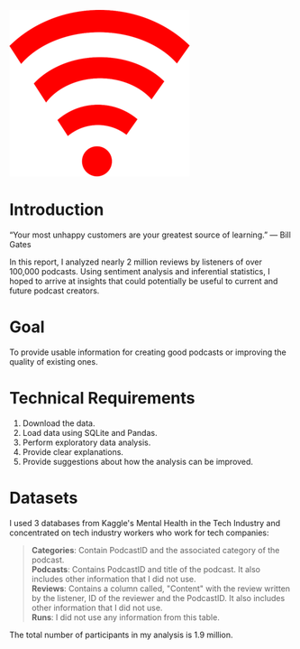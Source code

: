 ![Alt_Text](https://github.com/KevinNourian/Podcast-Reviews/blob/main/Images/podcastreviews_logo.png)

# Introduction
“Your most unhappy customers are your greatest source of learning.” — Bill Gates

In this report, I analyzed nearly 2 million reviews by listeners of over 100,000 podcasts. Using sentiment analysis and inferential statistics, I hoped to arrive at insights that could potentially be useful to current and future podcast creators.

# Goal
To provide usable information for creating good podcasts or improving the quality of existing ones.

# Technical Requirements

1. Download the data.
2. Load data using SQLite and Pandas.
3. Perform exploratory data analysis.
4. Provide clear explanations.
5. Provide suggestions about how the analysis can be improved.

# Datasets

I used 3 databases from Kaggle's Mental Health in the Tech Industry and concentrated on tech industry workers who work for tech companies:

> **Categories**: Contain PodcastID and the associated category of the podcast. <BR>
> **Podcasts**: Contains PodcastID and title of the podcast. It also includes other information that I did not use. <BR>
> **Reviews**: Contains a column called, "Content" with the review written by the listener, ID of the reviewer and the PodcastID. It also includes other information that I did not use. <BR>
> **Runs**: I did not use any information from this table.

The total number of participants in my analysis is 1.9 million.
